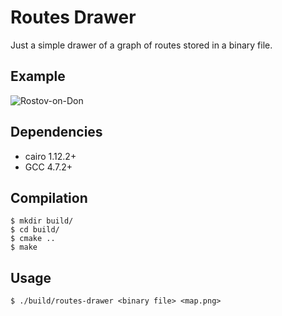 # Routes Drawer #

Just a simple drawer of a graph of routes stored in a binary file.

## Example ##

![Rostov-on-Don](http://rexim.me/images/rostov-on-don.png)

## Dependencies ##

* cairo 1.12.2+
* GCC 4.7.2+

## Compilation ##

    $ mkdir build/
    $ cd build/
    $ cmake ..
    $ make

## Usage ##

    $ ./build/routes-drawer <binary file> <map.png>
